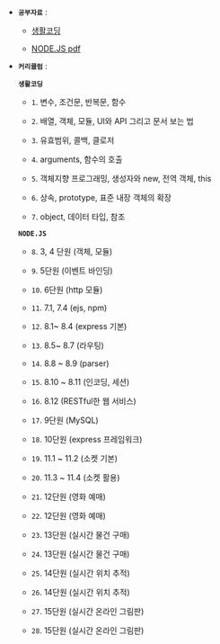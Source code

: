 
* __`공부자료`__ :

  * [생활코딩](https://opentutorials.org/course/743)
  
  * [NODE.JS pdf](https://github.com/WepProglam/study/blob/master/node.js/pdf/NodeJS.pdf)
  
* __`커리큘럼`__ :

    __`생활코딩`__
  
     - `1`. 변수, 조건문, 반복문, 함수
     
     - `2`. 배열, 객체, 모듈, UI와 API 그리고 문서 보는 법
     
     - `3`. 유효범위, 콜백, 클로저
     
     - `4`. arguments, 함수의 호출
     
     - `5`. 객체지향 프로그래밍, 생성자와 new, 전역 객체, this
     
     - `6`. 상속, prototype, 표준 내장 객체의 확장
     
     - `7`. object, 데이터 타입, 참조
    
     __`NODE.JS`__
    
     
     - `8`. 3, 4 단원 (객체, 모듈)

     - `9`. 5단원 (이벤트 바인딩)

     - `10`. 6단원 (http 모듈)

     - `11`. 7.1, 7.4 (ejs, npm)

     - `12`. 8.1~ 8.4 (express 기본)

     - `13`. 8.5~ 8.7 (라우팅)

     - `14`. 8.8 ~ 8.9 (parser)

     - `15`. 8.10 ~ 8.11 (인코딩, 세션)

     - `16`. 8.12 (RESTful한 웹 서비스)

     - `17`. 9단원 (MySQL)

     - `18`. 10단원 (express 프레임워크)

     - `19`. 11.1 ~ 11.2 (소켓 기본)

     - `20`. 11.3 ~ 11.4 (소켓 활용)

     - `21`. 12단원 (영화 예매)

     - `22`. 12단원 (영화 예매)

     - `23`. 13단원 (실시간 물건 구매)

     - `24`. 13단원 (실시간 물건 구매)

     - `25`. 14단원 (실시간 위치 추적)

     - `26`. 14단원 (실시간 위치 추적)

     - `27`. 15단원 (실시간 온라인 그림판)

     - `28`. 15단원 (실시간 온라인 그림판)
     
